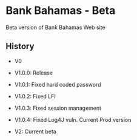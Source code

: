 # Bank Bahamas - Beta


Beta version of Bank Bahamas Web site


History
-------

- V0
- V1.0.0: Release
- V1.0.1: Fixed hard coded password
- V1.0.2: Fixed LFI
- V1.0.3: Fixed session management
- V1.0.4: Fixed Log4J vuln. Current Prod version

- V2: Current beta
